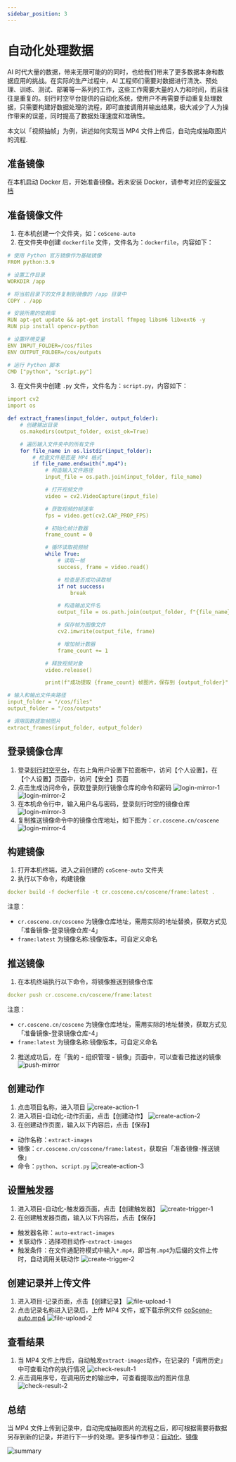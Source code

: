 ```yaml
---
sidebar_position: 3
---
```


# 自动化处理数据


AI 时代大量的数据，带来无限可能的的同时，也给我们带来了更多数据本身和数据应用的挑战。在实际的生产过程中，AI 工程师们需要对数据进行清洗、预处理、训练、测试、部署等一系列的工作，这些工作需要大量的人力和时间，而且往往是重复的。刻行时空平台提供的自动化系统，使用户不再需要手动重复处理数据，只需要构建好数据处理的流程，即可直接调用并输出结果，极大减少了人为操作带来的误差，同时提高了数据处理速度和准确性。

本文以「视频抽帧」为例，讲述如何实现当 MP4 文件上传后，自动完成抽取图片的流程.

## 准备镜像
在本机启动 Docker 后，开始准备镜像。若未安装 Docker，请参考对应的[安装文档](https://docs.docker.com/engine/install/)

## 准备镜像文件
1. 在本机创建一个文件夹，如：`coScene-auto`
2. 在文件夹中创建 `dockerfile` 文件，文件名为：`dockerfile`，内容如下：
```yaml
# 使用 Python 官方镜像作为基础镜像
FROM python:3.9

# 设置工作目录
WORKDIR /app

# 将当前目录下的文件复制到镜像的 /app 目录中
COPY . /app

# 安装所需的依赖库
RUN apt-get update && apt-get install ffmpeg libsm6 libxext6 -y
RUN pip install opencv-python

# 设置环境变量
ENV INPUT_FOLDER=/cos/files
ENV OUTPUT_FOLDER=/cos/outputs

# 运行 Python 脚本
CMD ["python", "script.py"]
```
3. 在文件夹中创建 `.py` 文件，文件名为：`script.py`，内容如下：
```yaml
import cv2
import os

def extract_frames(input_folder, output_folder):
    # 创建输出目录
    os.makedirs(output_folder, exist_ok=True)

    # 遍历输入文件夹中的所有文件
    for file_name in os.listdir(input_folder):
        # 检查文件是否是 MP4 格式
        if file_name.endswith(".mp4"):
            # 构造输入文件路径
            input_file = os.path.join(input_folder, file_name)

            # 打开视频文件
            video = cv2.VideoCapture(input_file)

            # 获取视频的帧速率
            fps = video.get(cv2.CAP_PROP_FPS)

            # 初始化帧计数器
            frame_count = 0

            # 循环读取视频帧
            while True:
                # 读取一帧
                success, frame = video.read()

                # 检查是否成功读取帧
                if not success:
                    break

                # 构造输出文件名
                output_file = os.path.join(output_folder, f"{file_name}_{frame_count}.jpg")

                # 保存帧为图像文件
                cv2.imwrite(output_file, frame)

                # 增加帧计数器
                frame_count += 1

            # 释放视频对象
            video.release()

            print(f"成功提取 {frame_count} 帧图片，保存到 {output_folder}")

# 输入和输出文件夹路径
input_folder = "/cos/files"
output_folder = "/cos/outputs"

# 调用函数提取帧图片
extract_frames(input_folder, output_folder)
```
## 登录镜像仓库
1. 登录[刻行时空平台](https://www.coscene.cn/)，在右上角用户设置下拉面板中，访问【个人设置】，在【个人设置】页面中，访问【安全】页面
2. 点击生成访问命令，获取登录刻行镜像仓库的命令和密码
![login-mirror-1](./img/3-login-mirror-1.png)
![login-mirror-2](./img/3-login-mirror-2.png)
4. 在本机命令行中，输入用户名与密码，登录刻行时空的镜像仓库
![login-mirror-3](./img/3-login-mirror-3.png)
5. 复制推送镜像命令中的镜像仓库地址，如下图为：`cr.coscene.cn/coscene`
![login-mirror-4](./img/3-login-mirror-4.png)

## 构建镜像
1. 打开本机终端，进入之前创建的 `coScene-auto` 文件夹
2. 执行以下命令，构建镜像
```yaml
docker build -f dockerfile -t cr.coscene.cn/coscene/frame:latest .
```
注意：
- `cr.coscene.cn/coscene` 为镜像仓库地址，需用实际的地址替换，获取方式见「准备镜像-登录镜像仓库-4」
- `frame:latest` 为镜像名称:镜像版本，可自定义命名   

## 推送镜像
1. 在本机终端执行以下命令，将镜像推送到镜像仓库
```yaml
docker push cr.coscene.cn/coscene/frame:latest
```
注意：
- `cr.coscene.cn/coscene` 为镜像仓库地址，需用实际的地址替换，获取方式见「准备镜像-登录镜像仓库-4」
- `frame:latest` 为镜像名称:镜像版本，可自定义命名

2. 推送成功后，在「我的 - 组织管理 - 镜像」页面中，可以查看已推送的镜像
![push-mirror](./img/3-push-mirror.png)

## 创建动作
1. 点击项目名称，进入项目
![create-action-1](./img/3-create-action-1.png)
2. 进入项目-自动化-动作页面，点击【创建动作】
![create-action-2](./img/3-create-action-2.png)
3. 在创建动作页面，输入以下内容后，点击【保存】
- 动作名称：`extract-images`
- 镜像：`cr.coscene.cn/coscene/frame:latest`，获取自「准备镜像-推送镜像」
- 命令：`python`、`script.py`
![create-action-3](./img/3-create-action-3.png)

## 设置触发器
1. 进入项目-自动化-触发器页面，点击【创建触发器】
![create-trigger-1](./img/3-create-trigger-1.png)
2. 在创建触发器页面，输入以下内容后，点击【保存】
- 触发器名称：`auto-extract-images`
- 关联动作：选择项目动作-`extract-images`
- 触发条件：在文件通配符模式中输入`*.mp4`，即当有`.mp4`为后缀的文件上传时，自动调用关联动作
![create-trigger-2](./img/3-create-trigger-2.png)

## 创建记录并上传文件
1. 进入项目-记录页面，点击【创建记录】
![file-upload-1](./img/3-file-upload-1.png)
2. 点击记录名称进入记录后，上传 MP4 文件，或下载示例文件 [coScene-auto.mp4](https://daiincoscene-artifacts-prod.oss-cn-hangzhou.aliyuncs.com/docs/5-use-case/coScene-auto.mp4)
![file-upload-2](./img/3-file-upload-2.png)

## 查看结果
1. 当 MP4 文件上传后，自动触发`extract-images`动作，在记录的「调用历史」中可查看动作的执行情况
![check-result-1](./img/3-check-result-1.png)
2. 点击调用序号，在调用历史的输出中，可查看提取出的图片信息
![check-result-2](./img/3-check-result-2.png)

## 总结
当 MP4 文件上传到记录中，自动完成抽取图片的流程之后，即可根据需要将数据另存到新的记录，并进行下一步的处理。更多操作参见：[自动化](https://docs.coscene.cn/docs/category/%E8%87%AA%E5%8A%A8%E5%8C%96/)、[镜像](https://docs.coscene.cn/docs/category/%E9%95%9C%E5%83%8F/)

![summary](./img/3-summary.png)




